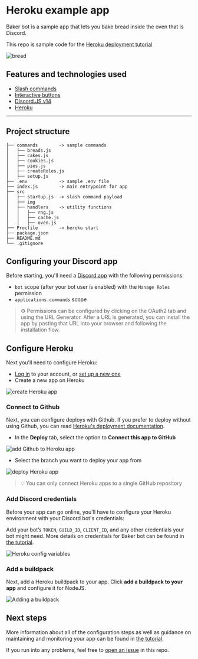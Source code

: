 # Heroku example app

Baker bot is a sample app that lets you bake bread inside the oven that is Discord.

This repo is sample code for the [Heroku deployment tutorial](https://discord.com/developers/docs/tutorials/hosting-on-heroku)

![bread](./src/img/heroku-baking.gif)

## Features and technologies used

- [Slash commands](https://discord.com/developers/docs/interactions/application-commands)
- [Interactive buttons](https://discord.com/developers/docs/interactions/message-components#buttons)
- [Discord.JS v14](https://discord.js.org/#/)
- [Heroku](https://www.heroku.com/)

---

## Project structure

```
├── commands        -> sample commands
│   ├── breads.js
│   ├── cakes.js
│   ├── cookies.js
│   ├── pies.js
│   ├── createRoles.js
│   ├── setup.js
├── .env            -> sample .env file
├── index.js        -> main entrypoint for app
├── src    
│   ├── startup.js  -> slash command payload
│   ├── img
│   ├── handlers    -> utility functions
│   │   ├── rng.js
│   │   ├── cache.js
│   │   ├── oven.js
├── Procfile        -> heroku start
├── package.json
├── README.md
└── .gitignore
```

## Configuring your Discord app

Before starting, you'll need a [Discord app](https://discord.com/developers/applications) with the following permissions:

- `bot` scope (after your bot user is enabled) with the `Manage Roles` permission
- `applications.commands` scope
  
> ⚙️ Permissions can be configured by clicking on the OAuth2 tab and using the URL Generator. After a URL is generated, you can install the app by pasting that URL into your browser and following the installation flow.

## Configure Heroku

Next you'll need to configure Heroku:

- [Log in](https://id.heroku.com/login) to your account, or [set up a new one](https://signup.heroku.com/)
- Create a new app on Heroku

![create Heroku app](./src/img/heroku-login.png)

### Connect to Github

Next, you can configure deploys with Github. If you prefer to deploy without using Github, you can read [Heroku's deployment documentation](https://devcenter.heroku.com/categories/deployment).

- In the **Deploy** tab, select the option to **Connect this app to GitHub**

![add Github to Heroku app](./src/img/heroku-connectGH.png)

- Select the branch you want to deploy your app from

![deploy Heroku app](./src/img/heroku-deploy.png)

> 💡 You can only connect Heroku apps to a single GitHub repository

### Add Discord credentials

Before your app can go online, you'll have to configure your Heroku environment with your Discord bot's credentials:

Add your bot’s `TOKEN`, `GUILD_ID`, `CLIENT_ID`, and any other credentials your bot might need. More details on credentials for Baker bot can be found in [the tutorial](https://discord.com/developers/docs/tutorials/hosting-on-heroku).

![Heroku config variables](./src/img/heroku-configVars.png)

### Add a buildpack

Next, add a Heroku buildpack to your app. Click **add a buildpack to your app** and configure it for NodeJS.

![Adding a buildpack](./src/img/heroku-buildpack.png)

## Next steps

More information about all of the configuration steps as well as guidance on maintaining and monitoring your app can be found in [the tutorial](https://discord.com/developers/docs/tutorials/hosting-on-heroku).

If you run into any problems, feel free to [open an issue](https://github.com/discord/heroku-sample-app/issues) in this repo.
